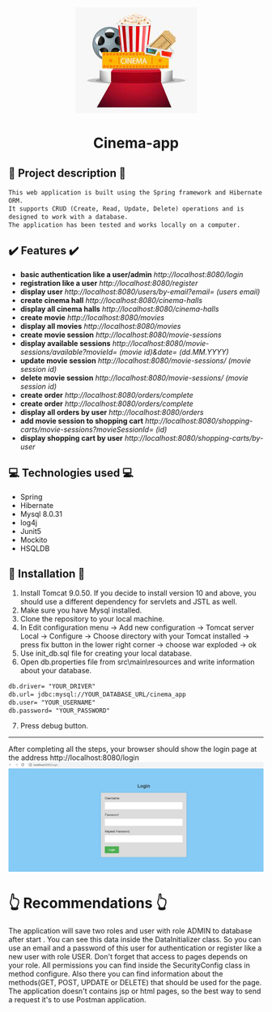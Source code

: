 <p align="center">
<img src="https://github.com/DanyloBorysenko/Cinema-app/blob/main/logo.jpg" />
</p>

<h1 align="center">Cinema-app</h1>

## :page_facing_up: Project description :page_facing_up:
```
This web application is built using the Spring framework and Hibernate ORM. 
It supports CRUD (Create, Read, Update, Delete) operations and is designed to work with a database. 
The application has been tested and works locally on a computer.
```
## :heavy_check_mark: Features :heavy_check_mark:
+ **basic authentication like a user/admin** *http://localhost:8080/login*
+ **registration like a user** *http://localhost:8080/register*
+ **display user** *http://localhost:8080/users/by-email?email= (users email)*
+ **create cinema hall** *http://localhost:8080/cinema-halls*
+ **display all cinema halls** *http://localhost:8080/cinema-halls*
+ **create movie** *http://localhost:8080/movies*
+ **display all movies** *http://localhost:8080/movies*
+ **create movie session** *http://localhost:8080/movie-sessions*
+ **display available sessions** *http://localhost:8080/movie-sessions/available?movieId= (movie id)&date= (dd.MM.YYYY)*
+ **update movie session** *http://localhost:8080/movie-sessions/ (movie session id)*
+ **delete movie session** *http://localhost:8080/movie-sessions/ (movie session id)*
+ **create order** *http://localhost:8080/orders/complete*
+ **create order** *http://localhost:8080/orders/complete*
+ **display all orders by user** *http://localhost:8080/orders*
+ **add movie session to shopping cart** *http://localhost:8080/shopping-carts/movie-sessions?movieSessionId= (id)*
+ **display shopping cart by user** *http://localhost:8080/shopping-carts/by-user*
## :computer: Technologies used :computer:
+ Spring
+ Hibernate
+ Mysql 8.0.31
+ log4j
+ Junit5
+ Mockito
+ HSQLDB
## :wrench: Installation :wrench:
1. Install Tomcat 9.0.50. If you decide to install version 10 and above, you should use a different dependency for servlets and JSTL as well.
2. Make sure you have Mysql installed.
3. Clone the repository to your local machine.
4. In Edit configuration menu -> Add new configuration -> Tomcat server Local -> Configure -> Choose directory with your Tomcat installed -> press fix button in the lower right corner -> choose war exploded -> ok
5. Use init_db.sql file for creating your local database.
6. Open db.properties file from src\main\resources and write information about your database.
```
db.driver= "YOUR_DRIVER"
db.url= jdbc:mysql://YOUR_DATABASE_URL/cinema_app
db.user= "YOUR_USERNAME"
db.password= "YOUR_PASSWORD"
```
7. Press debug button.
____
After completing all the steps, your browser should show the login page at the address http://localhost:8080/login
![](login_Page.png)
# :point_up_2: Recommendations :point_up_2:
The application will save two roles and user with role ADMIN to database after start . You can see this data inside the DataInitializer class.
So you can use an email and a password of this user for authentication or register like a new user with role USER.
Don't forget that access to pages depends on your role. All permissions you can find inside the SecurityConfig class in method configure.
Also there you can find information about the methods(GET, POST, UPDATE or DELETE) that should be used for the page.
The application doesn't contains jsp or html pages, so the best way to send a request it's to use Postman application. 

